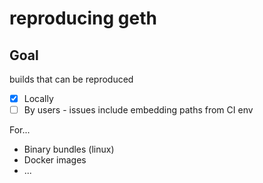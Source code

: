 # reproducing geth

## Goal

builds that can be reproduced

- [x] Locally
- [ ] By users - issues include embedding paths from CI env

For...

- Binary bundles (linux)
- Docker images
- ...
